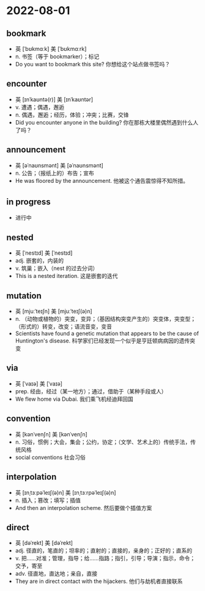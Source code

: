 # 2022-08-01

## bookmark
- 英  [ˈbʊkmɑːk]   美  [ˈbʊkmɑːrk]
- n. 书签（等于 bookmarker）；标记
- Do you want to bookmark this site? 你想给这个站点做书签吗？

## encounter
- 英  [ɪnˈkaʊntə(r)]   美  [ɪnˈkaʊntər]
- v. 遭遇；偶遇，邂逅
- n. 偶遇，邂逅；经历，体验；冲突；比赛，交锋
- Did you encounter anyone in the building? 你在那栋大楼里偶然遇到什么人了吗？

## announcement
- 英  [əˈnaʊnsmənt]   美  [əˈnaʊnsmənt]
- n. 公告；（报纸上的）布告；宣布
- He was floored by the announcement. 他被这个通告震惊得不知所措。

## in progress 　 　 　
- 进行中

## nested
- 英  [ˈnestɪd]   美  [ˈnestɪd]
- adj. 嵌套的，内装的
- v. 筑巢；嵌入（nest 的过去分词）
- This is a nested iteration. 这是嵌套的迭代

## mutation
- 英  [mjuːˈteɪʃn]   美  [mjuːˈteɪʃ(ə)n]
- n. （动物或植物的）突变，变异；（基因结构突变产生的）突变体，突变型；（形式的）转变，改变；语流音变，变音
- Scientists have found a genetic mutation that appears to be the cause of Huntington's disease.
  科学家们已经发现一个似乎是亨廷顿病病因的遗传突变

## via
- 英  [ˈvaɪə]   美  [ˈvaɪə]
- prep. 经由，经过（某一地方）；通过，借助于（某种手段或人）
- We flew home via Dubai. 我们乘飞机经迪拜回国

## convention
- 英  [kənˈvenʃn]   美  [kənˈvenʃn]
- n. 习俗，惯例；大会，集会；公约，协定；（文学、艺术上的）传统手法，传统风格
- social conventions 社会习俗

## interpolation
- 英  [ɪnˌtɜːpəˈleɪʃ(ə)n]   美  [ɪnˌtɜːrpəˈleɪʃ(ə)n]
- n. 插入；篡改；填写；插值
- And then an interpolation scheme. 然后要做个插值方案

## direct
- 英  [dəˈrekt]   美  [dəˈrekt]
- adj. 径直的，笔直的；坦率的；直射的；直接的，亲身的；正好的；直系的
- v. 把……对准；管理，指导；给……指路；指引，引导；导演；指示，命令；交予，寄至
- adv. 径直地，直达地；亲自，直接
- They are in direct contact with the hijackers. 他们与劫机者直接联系
